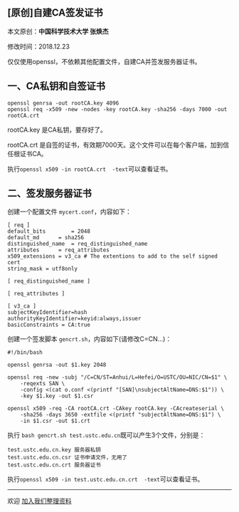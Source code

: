 ## [原创]自建CA签发证书

本文原创：**中国科学技术大学 张焕杰**

修改时间：2018.12.23


仅仅使用openssl，不依赖其他配置文件，自建CA并签发服务器证书。

## 一、CA私钥和自签证书

```
openssl genrsa -out rootCA.key 4096 
openssl req -x509 -new -nodes -key rootCA.key -sha256 -days 7000 -out rootCA.crt 
```
rootCA.key 是CA私钥，要存好了。

rootCA.crt 是自签的证书，有效期7000天。这个文件可以在每个客户端，加到信任根证书CA。

执行`openssl x509 -in rootCA.crt  -text`可以查看证书。


## 二、签发服务器证书

创建一个配置文件 `mycert.conf`，内容如下：
```
[ req ]
default_bits		= 2048
default_md		= sha256
distinguished_name	= req_distinguished_name
attributes		= req_attributes
x509_extensions	= v3_ca	# The extentions to add to the self signed cert
string_mask = utf8only

[ req_distinguished_name ]

[ req_attributes ]

[ v3_ca ]
subjectKeyIdentifier=hash
authorityKeyIdentifier=keyid:always,issuer
basicConstraints = CA:true
```

创建一个签发脚本 `gencrt.sh`，内容如下(请修改C=CN...)：

```
#!/bin/bash

openssl genrsa -out $1.key 2048

openssl req -new -subj "/C=CN/ST=Anhui/L=Hefei/O=USTC/OU=NIC/CN=$1" \
    -reqexts SAN \
    -config <(cat o.conf <(printf "[SAN]\nsubjectAltName=DNS:$1")) \
    -key $1.key -out $1.csr

openssl x509 -req -CA rootCA.crt -CAkey rootCA.key -CAcreateserial \
    -sha256 -days 3650 -extfile <(printf "subjectAltName=DNS:$1") \
    -in $1.csr -out $1.crt 
```

执行 `bash gencrt.sh test.ustc.edu.cn`既可以产生3个文件，分别是：
```
test.ustc.edu.cn.key 服务器私钥
test.ustc.edu.cn.csr 证书申请文件，无用了
test.ustc.edu.cn.crt 服务器证书
```

执行`openssl x509 -in test.ustc.edu.cn.crt  -text`可以查看证书。


***
欢迎 [加入我们整理资料](https://github.com/bg6cq/ITTS)
